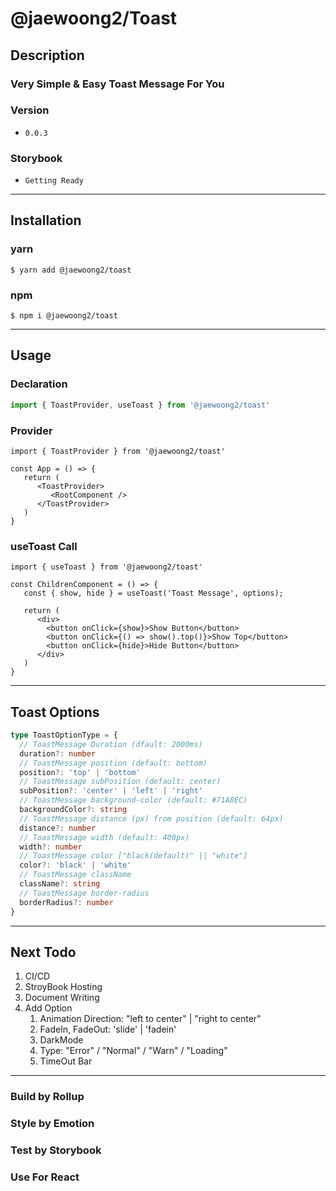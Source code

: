 # @jaewoong2/Toast

## Description

### Very Simple & Easy Toast Message For You

### Version
- `0.0.3`
### Storybook
- `Getting Ready`
---
## Installation

### yarn
```
$ yarn add @jaewoong2/toast
```
### npm

```
$ npm i @jaewoong2/toast
```

---
## Usage

### Declaration

```ts
import { ToastProvider, useToast } from '@jaewoong2/toast'
```

### Provider

```tsx
import { ToastProvider } from '@jaewoong2/toast'

const App = () => {
   return (
      <ToastProvider>
         <RootComponent />
      </ToastProvider>
   )
}
```

### useToast Call
```tsx
import { useToast } from '@jaewoong2/toast'

const ChildrenComponent = () => {
   const { show, hide } = useToast('Toast Message', options);
   
   return (
      <div>
        <button onClick={show}>Show Button</button>
        <button onClick={() => show().top()}>Show Top</button>
        <button onClick={hide}>Hide Button</button>
      </div>
   )
}

```

---
## Toast Options
```ts
type ToastOptionType = {
  // ToastMessage Duration (dfault: 2000ms)
  duration?: number
  // ToastMessage position (default: bottom)
  position?: 'top' | 'bottom'
  // ToastMessage subPosition (default: center)
  subPosition?: 'center' | 'left' | 'right'
  // ToastMessage background-color (default: #71A8EC)
  backgroundColor?: string
  // ToastMessage distance (px) from position (default: 64px)
  distance?: number
  // ToastMessage width (default: 400px)
  width?: number
  // ToastMessage color ["black(default)" || "white"]
  color?: 'black' | 'white'
  // ToastMessage className
  className?: string
  // ToastMessage border-radius
  borderRadius?: number
}

```
---
## Next Todo
1. CI/CD
2. StroyBook Hosting
3. Document Writing
4. Add Option 
   1. Animation Direction: "left to center" | "right to center"
   2. FadeIn, FadeOut: 'slide' | 'fadein'
   3. DarkMode
   4. Type: "Error" / "Normal" / "Warn" / "Loading"
   5. TimeOut Bar
---

### Build by Rollup
### Style by Emotion
### Test by Storybook
### Use For React